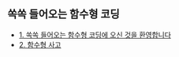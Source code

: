 ## 쏙쏙 들어오는 함수형 코딩

- [1. 쏙쏙 들어오는 함수형 코딩에 오신 것을 환영합니다](./01.%20쏙쏙%20들어오는%20함수형%20코딩에%20오신%20것을%20환영합니다/README.md)
- [2. 함수형 사고](./02.%20현실에서의%20함수형%20사고/README.md)
